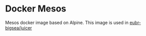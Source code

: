 # Docker Mesos
Mesos docker image based on Alpine. This image is used in [eubr-bigsea/juicer](https://github.com/eubr-bigsea/juicer)
